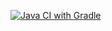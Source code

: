 [![Java CI with Gradle](https://github.com/OxichkaPV/HW6_gradle/actions/workflows/gradle.yml/badge.svg)](https://github.com/OxichkaPV/HW6_gradle/actions/workflows/gradle.yml)